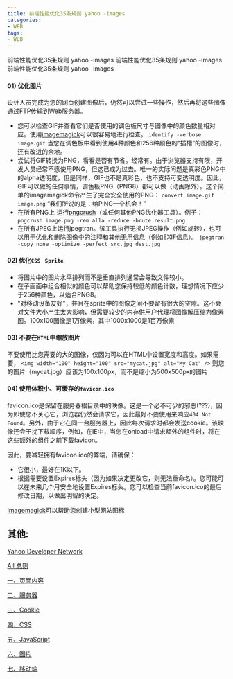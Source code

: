 ```yaml
---
title: 前端性能优化35条规则 yahoo -images
categories: 
- WEB
tags:
- WEB
---
```

前端性能优化35条规则 yahoo -images
前端性能优化35条规则 yahoo -images
前端性能优化35条规则 yahoo -images

#### 01)  优化图片

设计人员完成为您的网页创建图像后，仍然可以尝试一些操作，然后再将这些图像通过FTP传输到Web服务器。

- 您可以检查GIF并查看它们是否使用的调色板尺寸与图像中的颜色数量相对应。使用[imagemagick](http://www.imagemagick.org/)可以很容易地进行检查。
  `identify -verbose image.gif`
  当您在调色板中看到使用4种颜色和256种颜色的“插槽”的图像时，还有改进的余地。
- 尝试将GIF转换为PNG，看看是否有节省。经常有。由于浏览器支持有限，开发人员经常不愿使用PNG，但这已成为过去。唯一的实际问题是真彩色PNG中的alpha透明度，但是同样，GIF也不是真彩色，也不支持可变透明度。因此，GIF可以做的任何事情，调色板PNG（PNG8）都可以做（动画除外）。这个简单的imagemagick命令产生了完全安全使用的PNG：
  `convert image.gif image.png`
  “我们所说的是：给PiNG一个机会！”
- 在所有PNG上 运行[pngcrush](http://pmt.sourceforge.net/pngcrush/)（或任何其他PNG优化器工具）。例子：
  `pngcrush image.png -rem alla -reduce -brute result.png`
- 在所有JPEG上运行jpegtran。该工具执行无损JPEG操作（例如旋转），也可以用于优化和删除图像中的注释和其他无用信息（例如EXIF信息）。
  `jpegtran -copy none -optimize -perfect src.jpg dest.jpg`

#### 02) 优化`CSS` ` Sprite`

- 将图片中的图片水平排列而不是垂直排列通常会导致文件较小。
- 在子画面中组合相似的颜色可以帮助您保持较低的颜色计数，理想情况下应少于256种颜色，以适合PNG8。
- “对移动设备友好”，并且在sprite中的图像之间不要留有很大的空隙。这不会对文件大小产生太大影响，但需要较少的内存供用户代理将图像解压缩为像素图。100x100图像是1万像素，其中1000x1000是1百万像素

#### 03) 不要在`HTML`中缩放图片

不要使用比您需要的大的图像，仅因为可以在HTML中设置宽度和高度。如果需要，
`<img width="100" height="100" src="mycat.jpg" alt="My Cat" />`
则您的图片（mycat.jpg）应该为100x100px，而不是缩小为500x500px的图片

#### 04) 使用体积小、可缓存的`favicon.ico`

favicon.ico是保留在服务器根目录中的映像。这是一个必不可少的邪恶(???)，因为即使您不关心它，浏览器仍然会请求它，因此最好不要使用来响应`404 Not Found`。另外，由于它在同一台服务器上，因此每次请求时都会发送cookie。该映像还会干扰下载顺序，例如，在IE中，当您在onload中请求额外的组件时，将在这些额外的组件之前下载favicon。

因此，要减轻拥有favicon.ico的弊端，请确保：

- 它很小，最好在1K以下。
- 根据需要设置Expires标头（因为如果决定更改它，则无法重命名）。您可能可以在未来几个月安全地设置Expires标头。您可以检查当前favicon.ico的最后修改日期，以做出明智的决定。

[Imagemagick](http://www.imagemagick.org/)可以帮助您创建小型网站图标



## 其他:

[Yahoo Developer Network](https://developer.yahoo.com/performance/rules.html?guccounter=1)

[All 总则](../z_前端性能优化35条规则_yahoo/ "All")

[一、页面内容](../z_前端性能优化35条规则_yahoo_01/ "页面内容")

[二、服务器](../z_前端性能优化35条规则_yahoo_02/ "服务器")

[三、Cookie](../z_前端性能优化35条规则_yahoo_03/ "Cookie")

[四、CSS](../z_前端性能优化35条规则_yahoo_04/ "CSS")

[五、JavaScript](../z_前端性能优化35条规则_yahoo_05/ "JavaScript")

[六、图片](../z_前端性能优化35条规则_yahoo_06/ "图片")

[七、移动端](../z_前端性能优化35条规则_yahoo_07/ "移动端")





























